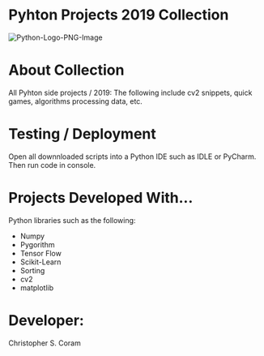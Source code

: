 # Pyhton Projects 2019 Collection
![Python-Logo-PNG-Image](https://user-images.githubusercontent.com/36040531/60637416-583ee080-9de8-11e9-9c47-394846b3ce8c.png)

# About Collection
All Pyhton side projects / 2019: The following include cv2 snippets, quick games, algorithms processing data, etc.

# Testing / Deployment
Open all downnloaded scripts into a Python IDE such as IDLE or PyCharm. Then run code in console.

# Projects Developed With...
Python libraries such as the following:
* Numpy
* Pygorithm
* Tensor Flow
* Scikit-Learn
* Sorting
* cv2
* matplotlib

# Developer:
Christopher S. Coram
